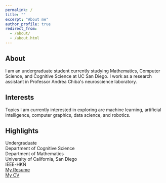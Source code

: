 ```yaml
---
permalink: /
title: ""
excerpt: "About me"
author_profile: true
redirect_from: 
  - /about/
  - /about.html
---
```


About
------
I am an undergraduate student currently studying Mathematics, Computer Science, and Cognitive Science at UC San Diego. I work as a research assistant in Professor Andrea Chiba's neuroscience laboratory. 

Interests
------
Topics I am currently interested in exploring are machine learning, artificial intelligence, computer graphics, data science, and robotics.

Highlights
------
Undergraduate  
Department of Cognitive Science  
Department of Mathematics  
University of California, San Diego  
IEEE-HKN  
<span style="color:blue">[My Resume](http://www.andythai.xyz/files/resume.pdf)</span>  
<span style="color:blue">[My CV](http://www.andythai.xyz/files/cv.pdf)</span>  
